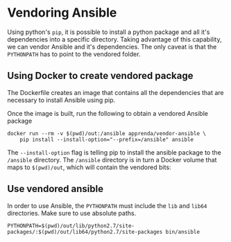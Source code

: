 # Vendoring Ansible

Using python's `pip`, it is possible to install a python package and all it's dependencies into a specific directory. 
Taking advantage of this capability, we can vendor Ansible and it's dependencies. The only caveat is that the `PYTHONPATH`
has to point to the vendored folder. 

## Using Docker to create vendored package
The Dockerfile creates an image that contains all the dependencies that are necessary to install Ansible using pip.

Once the image is built, run the following to obtain a vendored Ansible package
```
docker run --rm -v $(pwd)/out:/ansible apprenda/vendor-ansible \ 
    pip install --install-option="--prefix=/ansible" ansible
```

The `--install-option` flag is telling pip to install the ansible package to the `/ansible` directory.
The `/ansible` directory is in turn a Docker volume that maps to `$(pwd)/out`, which will contain the vendored bits:

## Use vendored ansible
In order to use Ansible, the `PYTHONPATH` must include the `lib` and `lib64` directories. Make sure to use absolute paths.
```
PYTHONPATH=$(pwd)/out/lib/python2.7/site-packages/:$(pwd)/out/lib64/python2.7/site-packages bin/ansible
```